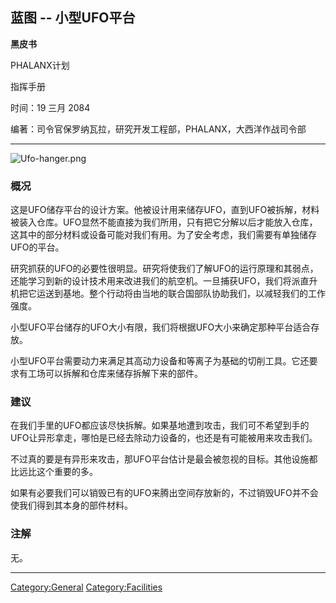## 蓝图 -- 小型UFO平台

**黑皮书**

PHALANX计划

指挥手册

时间：19 三月 2084

编著：司令官保罗纳瓦拉，研究开发工程部，PHALANX，大西洋作战司令部

------------------------------------------------------------------------

![](Ufo-hanger.png "Ufo-hanger.png")

### 概况

这是UFO储存平台的设计方案。他被设计用来储存UFO，直到UFO被拆解，材料被装入仓库。UFO显然不能直接为我们所用，只有把它分解以后才能放入仓库，这其中的部分材料或设备可能对我们有用。为了安全考虑，我们需要有单独储存UFO的平台。

研究抓获的UFO的必要性很明显。研究将使我们了解UFO的运行原理和其弱点，还能学习到新的设计技术用来改进我们的航空机。一旦捕获UFO，我们将派直升机把它运送到基地。整个行动将由当地的联合国部队协助我们，以减轻我们的工作强度。

小型UFO平台储存的UFO大小有限，我们将根据UFO大小来确定那种平台适合存放。

小型UFO平台需要动力来满足其高动力设备和等离子为基础的切削工具。它还要求有工场可以拆解和仓库来储存拆解下来的部件。

### 建议

在我们手里的UFO都应该尽快拆解。如果基地遭到攻击，我们可不希望到手的UFO让异形拿走，哪怕是已经去除动力设备的，也还是有可能被用来攻击我们。

不过真的要是有异形来攻击，那UFO平台估计是最会被忽视的目标。其他设施都比远比这个重要的多。

如果有必要我们可以销毁已有的UFO来腾出空间存放新的，不过销毁UFO并不会使我们得到其本身的部件材料。

### 注解

无。

------------------------------------------------------------------------

[Category:General](Category:General "wikilink")
[Category:Facilities](Category:Facilities "wikilink")